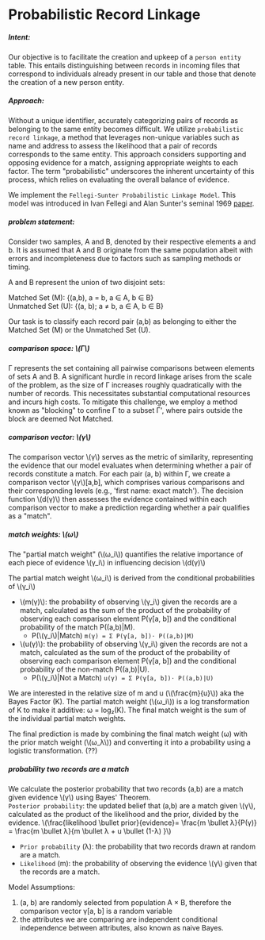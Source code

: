 # Probabilistic Record Linkage

##### Intent: 

Our objective is to facilitate the creation and upkeep of a `person entity` table. 
This entails distinguishing between records in incoming files that correspond to individuals already present in our table and those that denote the creation of a new person entity.

##### Approach:

Without a unique identifier, accurately categorizing pairs of records as belonging to the same entity becomes difficult. We utilize `probabilistic record linkage`, a method that leverages non-unique variables such as name and address to assess the likelihood that a pair of records corresponds to the same entity. 
This approach considers supporting and opposing evidence for a match, assigning appropriate weights to each factor. The term "probabilistic" underscores the inherent uncertainty of this process, which relies on evaluating the overall balance of evidence.</br>

We implement the `Fellegi-Sunter Probabilistic Linkage Model`. This model was introduced in Ivan Fellegi and Alan Sunter's seminal 1969 [paper](https://courses.cs.washington.edu/courses/cse590q/04au/papers/Felligi69.pdf).



##### problem statement:  
Consider two samples, A and B, denoted by their respective elements a and b. It is assumed that A and B originate from the same population albeit with errors and incompleteness due to factors such as sampling methods or timing.

A and B represent the union of two disjoint sets:

Matched Set (M): {(a,b), a = b, a ∈ A, b ∈ B}</br>
Unmatched Set (U): {(a, b); a ≠ b, a ∈ A, b ∈ B}

Our task is to classify each record pair (a,b) as belonging to either the Matched Set (M) or the Unmatched Set (U).



##### comparison space: \\(Γ\\)
Γ represents the set containing all pairwise comparisons between elements of sets A and B. A significant hurdle in record linkage arises from the scale of the problem, as the size of Γ increases roughly quadratically with the number of records. This necessitates substantial computational resources and incurs high costs. To mitigate this challenge, we employ a method known as "blocking" to confine Γ to a subset Γ', where pairs outside the block are deemed Not Matched.

##### comparison vector: \\(γ\\)
The comparison vector \\(γ\\) serves as the metric of similarity, representing the evidence that our model evaluates when determining whether a pair of records constitute a match. For each pair (a, b) within Γ, we create a comparison vector \\(γ\\)[a,b], which comprises various comparisons and their corresponding levels (e.g., 'first name: exact match'). The decision function \\(d(γ)\\) then assesses the evidence contained within each comparison vector to make a prediction regarding whether a pair qualifies as a "match".

##### match weights: \\(ω\\)
The "partial match weight" (\\(ω_i\\)) quantifies the relative importance of each piece of evidence \\(γ_i\\) in influencing decision \\(d(γ)\\)

The partial match weight \\(ω_i\\) is derived from the conditional probabilities of \\(γ_i\\)
* \\(m(γ)\\): the probability of observing \\(γ_i\\) given the records are a match, calculated as the sum of the product of the probability of observing each comparison element P(γ[a, b]) and the conditional probability of the match P((a,b)|M). 
  * P(\\(γ_i\\)|Match) `m(γ) = Σ P(γ[a, b])⋅ P((a,b)|M)`
* \\(u(γ)\\): the probability of observing \\(γ_i\\) given the records are not a match, calculated as the sum of the product of the probability of observing each comparison element P(γ[a, b]) and the conditional probability of the non-match P((a,b)|U).
  * P(\\(γ_i\\)|Not a Match) `u(γ) = Σ P(γ[a, b])⋅ P((a,b)|U)`

We are interested in the relative size of m and u (\\(\frac{m}{u}\\)) aka the Bayes Factor (K). The partial match weight (\\(ω_i\\)) is a log transformation of K to make it additive: ω = log₂(K). The final match weight is the sum of the individual partial match weights.


The final prediction is made by combining the final match weight (ω) with the prior match weight (\\(ω_λ\\)) and converting it into a probability using a logistic transformation. (??)
##### probability two records are a match
We calculate the posterior probability that two records (a,b) are a match given evidence \\(γ\\) using Bayes' Theorem.</br>
`Posterior probability`: the updated belief that (a,b) are a match given \\(γ\\), calculated as the product of the likelihood and the prior, divided by the evidence.
\\(\frac{likelihood \bullet prior}{evidence}= \frac{m \bullet λ}{P(γ)} = \frac{m \bullet λ}{m \bullet λ + u \bullet (1-λ) }\\)
* `Prior probability` (λ): the probability that two records drawn at random are a match.
* `Likelihood` (m): the probability of observing the evidence \\(γ\\) given that the records are a match.





Model Assumptions:
1. (a, b) are randomly selected from population A × B, therefore the comparison vector γ[a, b] is a random variable
2. the attributes we are comparing are independent conditional independence between attributes, also known as naive Bayes.
